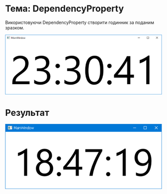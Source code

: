 # Тема: DependencyProperty

Використовуючи DependencyProperty створити годинник за поданим зразком.

![ScreenShot](ScreenShot01.png)

# Результат

![ScreenShot](ScreenShot02.png)
